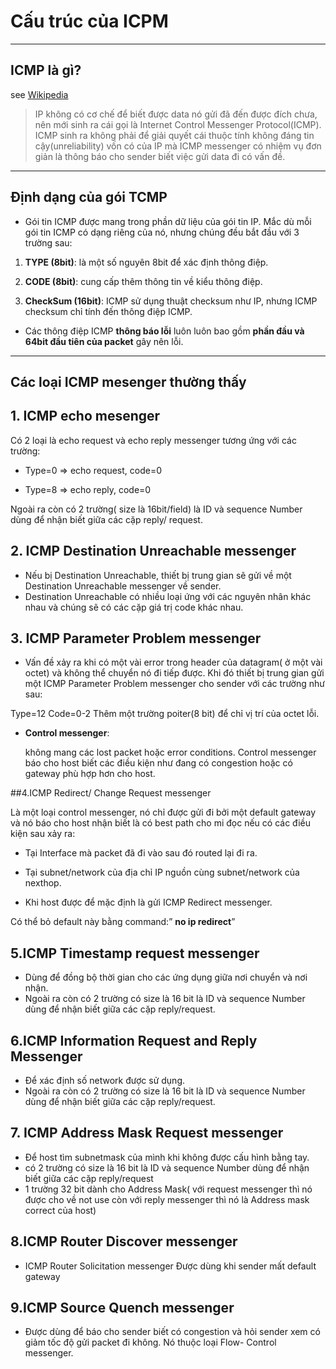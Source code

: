 # Cấu trúc của ICPM

----
## ICMP là gì?
see [Wikipedia](https://en.wikipedia.org/wiki/ICPM)

> IP không có cơ chế để biết được data nó gửi đã đến được đích chưa, nên mới sinh ra cái gọi là Internet Control Messenger Protocol(ICMP). ICMP sinh ra không phải để giải quyết cái thuộc tính không đáng tin cậy(unreliability) vốn có của IP mà ICMP messenger có nhiệm vụ đơn giản là thông báo cho sender biết việc gửi data đi có vấn đề.

----
## Định dạng của gói TCMP
- Gói tin ICMP được  mang trong phần dữ liệu của gói tin IP. Mắc dù mỗi gói tin ICMP có dạng riêng của nó, nhưng chúng đều bắt đầu với 3 trường sau:

 1. **TYPE (8bit)**: là một số nguyên 8bit để xác định thông điệp.

 2. **CODE (8bit)**: cung cấp thêm thông tin về kiểu thông điệp.

 3. **CheckSum (16bit)**: ICMP sử dụng thuật checksum như IP, nhưng ICMP checksum chỉ tính đến thông điệp ICMP.

- Các thông điệp ICMP **thông báo lỗi** luôn luôn bao gồm **phần đầu và 64bit đầu tiên của packet** gây nên lỗi. 

----
## Các loại ICMP mesenger thường thấy
## 1. ICMP echo mesenger

Có 2 loại là echo request và echo reply messenger tương ứng với các trường:

+ Type=0 => echo request, code=0

+ Type=8 => echo reply, code=0

Ngoài ra còn có 2 trường( size là 16bit/field) là ID và sequence Number dùng để nhận biết giữa các cặp reply/ request.

## 2.  ICMP Destination Unreachable messenger

- Nếu bị Destination Unreachable, thiết bị trung gian sẽ gửi về một Destination Unreachable messenger về sender.
- Destination Unreachable có nhiều loại ứng với các nguyên nhân khác nhau và chúng sẽ có các cặp giá trị code khác nhau.

## 3. ICMP Parameter Problem messenger 
- Vấn đề xảy ra khi có một vài error trong header của datagram( ở một vài octet) và không thể chuyển nó đi tiếp được. Khi đó thiết bị trung gian gửi một ICMP Parameter Problem messenger cho sender với các trường như sau:

Type=12 
Code=0-2 
Thêm một trường poiter(8 bit) để chỉ vị trí của octet lỗi.

- **Control messenger**:

  không mang các lost packet hoặc error conditions. Control messenger báo cho host biết các điều kiện như đang có congestion hoặc có gateway phù hợp hơn cho host.

##4.ICMP Redirect/ Change Request messenger

Là một loại control messenger, nó chỉ được gửi đi bởi một default gateway và nó báo cho host nhận biết là có best path cho mi đọc nếu có các điều kiện sau xảy ra: 

+ Tại Interface mà packet đã đi vào sau đó routed lại đi ra. 
+ Tại subnet/network của địa chỉ IP nguồn cùng subnet/network của nexthop.

+ Khi host được để mặc định là gửi ICMP Redirect messenger.

Có thể bỏ default này bằng command:” **no ip redirect**”

## 5.ICMP Timestamp request messenger
- Dùng để đồng bộ thời gian cho các ứng dụng giữa nơi chuyển và nơi nhận.
- Ngoài ra còn có 2 trường có size là 16 bit là ID và sequence Number dùng để nhận biết giữa các cặp reply/request.

## 6.ICMP Information Request and Reply Messenger

- Để xác định số network được sử dụng.
- Ngoài ra còn có 2 trường có size là 16 bit là ID và sequence Number dùng để nhận biết giữa các cặp reply/request.

## 7. ICMP Address Mask Request messenger
- Để host tìm subnetmask của mình khi không được cấu hình bằng tay.
- có 2 trường có size là 16 bit là ID và sequence Number dùng để nhận biết giữa các cặp reply/request
- 1 trường 32 bit dành cho Address Mask( với request messenger thì nó được cho về not use còn với reply messenger thì nó là Address mask correct của host)

## 8.ICMP Router Discover messenger
- ICMP Router Solicitation messenger Được dùng khi sender mất default gateway 

## 9.ICMP Source Quench messenger 
- Được dùng để báo cho sender biết có congestion và hỏi sender xem có giảm tốc độ gửi packet đi không. Nó thuộc loại Flow- Control messenger.